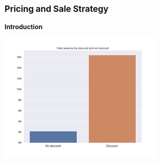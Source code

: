 # Pricing and Sale Strategy
## Introduction
![Total revenue with discount by month](https://github.com/thaingoc273/Pricing-and-Sale-Strategy/blob/main/Pictures/Total_revenue_with_discount.png)
